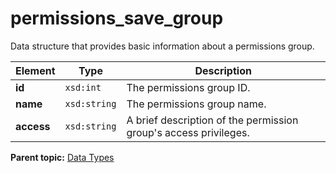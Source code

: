 # permissions\_save\_group

Data structure that provides basic information about a permissions group.

|Element|Type|Description|
|-------|----|-----------|
|**id** |`xsd:int` | The permissions group ID. |
|**name** |`xsd:string` | The permissions group name. |
|**access** |`xsd:string` | A brief description of the permission group's access privileges. |

**Parent topic:** [Data Types](../data_types/c_datatypes.md)


